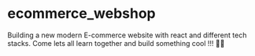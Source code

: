 # ecommerce_webshop
Building a new modern E-commerce website with react and different tech stacks. Come lets all learn together and build something cool !!! 🤞💃
